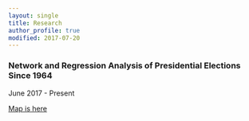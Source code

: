 ```yaml
---
layout: single
title: Research
author_profile: true
modified: 2017-07-20
---
```



### Network and Regression Analysis of Presidential Elections Since 1964
June 2017 - Present







[Map is here](/research/obesity_map.html)
